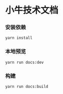 # 小牛技术文档

### 安装依赖
```
yarn install
```
### 本地预览
```
yarn run docs:dev
```
### 构建
```
yarn run docs:build
```
